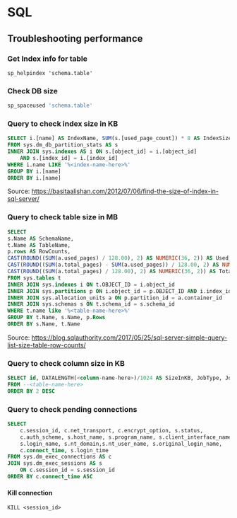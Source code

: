 # SQL

## Troubleshooting performance

### Get Index info for table

`sp_helpindex 'schema.table'`

### Check DB size

``` sql
sp_spaceused 'schema.table'
```

### Query to check index size in KB

``` sql
SELECT i.[name] AS IndexName, SUM(s.[used_page_count]) * 8 AS IndexSizeKB
FROM sys.dm_db_partition_stats AS s
INNER JOIN sys.indexes AS i ON s.[object_id] = i.[object_id]
	AND s.[index_id] = i.[index_id]
WHERE i.name LIKE '%<index-name-here>%'
GROUP BY i.[name]
ORDER BY i.[name]
```

Source: https://basitaalishan.com/2012/07/06/find-the-size-of-index-in-sql-server/

### Query to check table size in MB

``` sql
SELECT
s.Name AS SchemaName,
t.Name AS TableName,
p.rows AS RowCounts,
CAST(ROUND((SUM(a.used_pages) / 128.00), 2) AS NUMERIC(36, 2)) AS Used_MB,
CAST(ROUND((SUM(a.total_pages) - SUM(a.used_pages)) / 128.00, 2) AS NUMERIC(36, 2)) AS Unused_MB,
CAST(ROUND((SUM(a.total_pages) / 128.00), 2) AS NUMERIC(36, 2)) AS Total_MB
FROM sys.tables t
INNER JOIN sys.indexes i ON t.OBJECT_ID = i.object_id
INNER JOIN sys.partitions p ON i.object_id = p.OBJECT_ID AND i.index_id = p.index_id
INNER JOIN sys.allocation_units a ON p.partition_id = a.container_id
INNER JOIN sys.schemas s ON t.schema_id = s.schema_id
WHERE t.name like '%<table-name-here>%'
GROUP BY t.Name, s.Name, p.Rows
ORDER BY s.Name, t.Name
```

Source: https://blog.sqlauthority.com/2017/05/25/sql-server-simple-query-list-size-table-row-counts/

### Query to check column size in KB

``` sql
SELECT id, DATALENGTH(<column-name-here>)/1024 AS SizeInKB, JobType, JobStatus, JobException, RetryFromJobId
FROM --<table-name-here>
ORDER BY 2 DESC
```

### Query to check pending connections

``` sql
SELECT
    c.session_id, c.net_transport, c.encrypt_option, s.status,
    c.auth_scheme, s.host_name, s.program_name, s.client_interface_name,
	s.login_name, s.nt_domain,s.nt_user_name, s.original_login_name,
	c.connect_time, s.login_time
FROM sys.dm_exec_connections AS c
JOIN sys.dm_exec_sessions AS s
    ON c.session_id = s.session_id
ORDER BY c.connect_time ASC
```

#### Kill connection

`KILL <session_id>`
